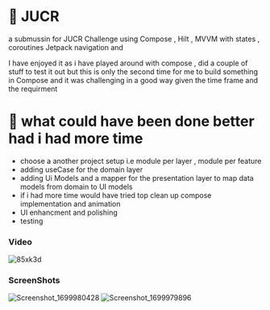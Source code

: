 # 🚗 JUCR
a submussin for JUCR Challenge using Compose , Hilt , MVVM with states , coroutines Jetpack navigation and

I have enjoyed it as i have played around with compose , did a couple of stuff to test it out but this is only the second time for me to build something in Compose and it was challenging in a good way given the time frame and the requirment

# 🚧 what could have been done better had i had more time
- choose a another project setup i.e module per layer , module per feature
- adding useCase for the domain layer
- adding Ui Models and a mapper for the presentation layer to map data models from domain to UI models
- if i had more time would have tried top clean up compose implementation and animation
- UI enhancment and polishing
- testing

### Video

![85xk3d](https://github.com/MohammedTag/JUCR/assets/32391623/f96fcd12-e7c9-4c93-9e06-bc584b22ec7e)

### ScreenShots

![Screenshot_1699980428](https://github.com/MohammedTag/JUCR/assets/32391623/0b83e38f-d345-4424-89c6-f17c8f1a53cd)
![Screenshot_1699979896](https://github.com/MohammedTag/JUCR/assets/32391623/5c15131a-8b5c-4961-ad2c-eaab3b67555c)


